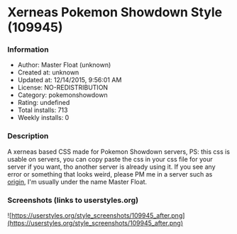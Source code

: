 # Xerneas Pokemon Showdown Style (109945)

### Information
- Author: Master Float (unknown)
- Created at: unknown
- Updated at: 12/14/2015, 9:56:01 AM
- License: NO-REDISTRIBUTION
- Category: pokemonshowdown
- Rating: undefined
- Total installs: 713
- Weekly installs: 0


### Description
A xerneas based CSS made for Pokemon Showdown servers, PS: this css is usable on servers, you can copy paste the css in your css file for your server if you want, tho another server is already using it.
If you see any error or something that looks weird, please PM me in a server such as <a href="http://origin.psim.us/">origin</a>, I'm usually under the name Master Float.


### Screenshots (links to userstyles.org)
![https://userstyles.org/style_screenshots/109945_after.png](https://userstyles.org/style_screenshots/109945_after.png)


